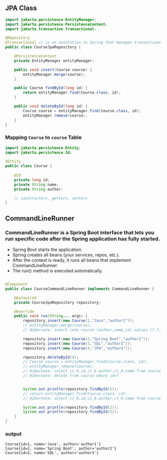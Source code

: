 ## JPA Class

``` java
import jakarta.persistence.EntityManager;
import jakarta.persistence.PersistenceContext;
import jakarta.transaction.Transactional;

@Repository
@Transactional // is an annotation in Spring that manages transactions automatically for you.
public class CourseJpaRepository {

    @PersistenceContext
    private EntityManager entityManager;

    public void insert(Course course) {
        entityManager.merge(course);
    }

    public Course findById(long id) {
        return entityManager.find(Course.class, id);
    }

    public void deleteById(long id) {
        Course course = entityManager.find(Course.class, id);
        entityManager.remove(course);
    }
}

```

### Mapping `Course` to `course` Table 

```java
import jakarta.persistence.Entity;
import jakarta.persistence.Id;

@Entity
public class Course {
    
    @Id
    private long id;
    private String name;
    private String author;

    // constructors, getters, setters
}
```

## CommandLineRunner

### CommandLineRunner is a Spring Boot interface that lets you run specific code after the Spring application has fully started.


* Spring Boot starts the application.
* Spring creates all beans (your services, repos, etc.).
* After the context is ready, it runs all beans that implement CommandLineRunner.
* The run() method is executed automatically.




``` java

@Component
public class CourseCommandLineRunner implements CommandLineRunner {

    @Autowired
    private CourseJpaRepository repository;

    @Override
    public void run(String... args) {
        repository.insert(new Course(1,"Java","author1"));
        // entityManager.merge(course);
        // Hibernate: insert into course (author,name,id) values (?,?,?)

        repository.insert(new Course(2,"Spring Boot","author2"));
        repository.insert(new Course(3,"SQL","author3"));
        repository.insert(new Course(4,"JPA","author4"));

        repository.deleteById(4);
        // Course course = entityManager.find(Course.class, id);
        // entityManager.remove(course);
        // Hibernate: select c1_0.id,c1_0.author,c1_0.name from course c1_0 where c1_0.id=?
        // Hibernate: delete from course where id=?


        System.out.println(repository.findById(1));
        // return entityManager.find(Course.class, id);
        // Hibernate: select c1_0.id,c1_0.author,c1_0.name from course c1_0 where c1_0.id=?

        System.out.println(repository.findById(2));
        System.out.println(repository.findById(3));
    }
}

```
### output
    Course{id=1, name='Java', author='author1'}
    Course{id=2, name='Spring Boot', author='author2'}
    Course{id=3, name='SQL', author='author3'}
